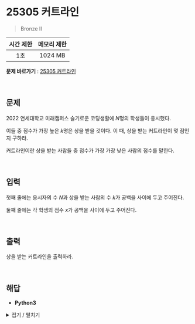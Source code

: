 # 25305 커트라인
> Bronze II

|시간 제한|메모리 제한|
|:---:|:---:|
|1초|1024 MB|

**문제 바로가기** : [25305 커트라인](https://www.acmicpc.net/problem/25305 "25305 커트라인")

</br>

## 문제
2022 연세대학교 미래캠퍼스 슬기로운 코딩생활에 
$N$명의 학생들이 응시했다.

이들 중 점수가 가장 높은 
$k$명은 상을 받을 것이다. 이 때, 상을 받는 커트라인이 몇 점인지 구하라.

커트라인이란 상을 받는 사람들 중 점수가 가장 가장 낮은 사람의 점수를 말한다.

</br>

## 입력
첫째 줄에는 응시자의 수 
$N$과 상을 받는 사람의 수 
$k$가 공백을 사이에 두고 주어진다.

둘째 줄에는 각 학생의 점수 
$x$가 공백을 사이에 두고 주어진다.

</br>

## 출력
상을 받는 커트라인을 출력하라.

</br>

## 해답
- **Python3**
<details>
<summary>접기 / 펼치기</summary>
<div markdown="1">

```py
def merge(aryLeft, aryRight): # 병합
    i ,j = 0, 0
    aryResult = []

    # 오름차순 병합
    while i < len(aryLeft) and j < len(aryRight):
        if aryLeft[i] < aryRight[j]:
            aryResult.append(aryLeft[i])
            i += 1
        else:
            aryResult.append(aryRight[j])
            j += 1
    # 나머지 병합
    while i < len(aryLeft):
        aryResult.append(aryLeft[i])
        i += 1
    while j < len(aryRight):
        aryResult.append(aryRight[j])
        j += 1
    
    return aryResult

def mergeSort(array): # 분할
    if len(array) <= 1:
        return array

    middle = len(array) // 2
    left = array[:middle]
    right = array[middle:]

    aryLeft = mergeSort(left)
    aryRight = mergeSort(right)
    return merge(aryLeft, aryRight)

n, k = map(int, input().split())
array = tuple(map(int, input().split()))

array = mergeSort(array)
print(array[-k])
```

</div>
</details>